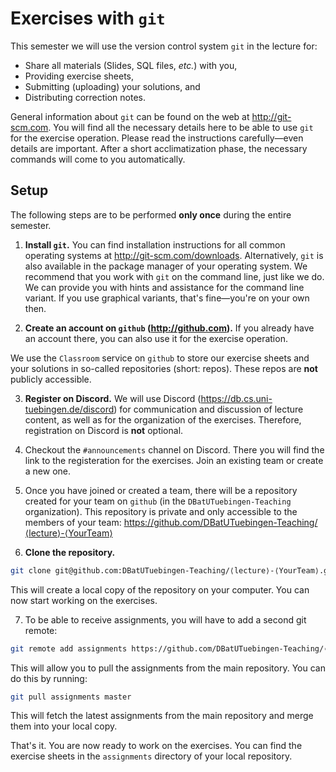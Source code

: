 # Exercises with `git`

This semester we will use the version control system `git` in the lecture for:
- Share all materials (Slides, SQL files, _etc._) with you,
- Providing exercise sheets,
- Submitting (uploading) your solutions, and
- Distributing correction notes.

General information about `git` can be found on the web at http://git-scm.com. You will find all the necessary details here to be able to use `git` for the exercise operation. Please read the instructions carefully—even details are important. After a short acclimatization phase, the necessary commands will come to you automatically.

## Setup

The following steps are to be performed **only once** during the entire semester.

1. **Install `git`.** You can find installation instructions for all common operating systems at http://git-scm.com/downloads. Alternatively, `git` is also available in the package manager of your operating system. We recommend that you work with `git` on the command line, just like we do. We can provide you with hints and assistance for the command line variant. If you use graphical variants, that's fine—you're on your own then.

2. **Create an account on `github` (http://github.com).** If you already have an account there, you can also use it for the exercise operation.

  We use the `Classroom` service on `github` to store our exercise sheets and your solutions in so-called repositories (short: repos). These repos are **not** publicly accessible.

3. **Register on Discord.** We will use Discord (https://db.cs.uni-tuebingen.de/discord) for communication and discussion of lecture content, as well as for the organization of the exercises. Therefore, registration on Discord is **not** optional.

4. Checkout the `#announcements` channel on Discord. There you will find the link to the registeration for the exercises. Join an existing team or create a new one.

5. Once you have joined or created a team, there will be a repository created for your team on `github` (in the `DBatUTuebingen-Teaching` organization). This repository is private and only accessible to the members of your team:
  https://github.com/DBatUTuebingen-Teaching/⟨lecture⟩-⟨YourTeam⟩

6. **Clone the repository.**
  ```bash
  git clone git@github.com:DBatUTuebingen-Teaching/⟨lecture⟩-⟨YourTeam⟩.git
  ```
  This will create a local copy of the repository on your computer. You can now start working on the exercises.

7. To be able to receive assignments, you will have to add a second git remote:
  ```bash
  git remote add assignments https://github.com/DBatUTuebingen-Teaching/⟨lecture⟩.git
  ```
  This will allow you to pull the assignments from the main repository. You can do this by running:
  ```bash
  git pull assignments master
  ```
  This will fetch the latest assignments from the main repository and merge them into your local copy.

That's it. You are now ready to work on the exercises. You can find the exercise sheets in the `assignments` directory of your local repository.

